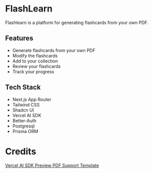 # FlashLearn
Flashlearn is a platform for generating flashcards from your own PDF.

## Features
- Generate flashcards from your own PDF
- Modify the flashcards
- Add to your collection
- Review your flashcards
- Track your progress


## Tech Stack
- Next.js App Router
- Tailwind CSS
- Shadcn UI
- Vercel AI SDK
- Better-Auth
- Postgresql
- Prisma ORM

# Credits
[Vercel AI SDK Preview PDF Support Template](https://github.com/vercel-labs/ai-sdk-preview-pdf-support)
